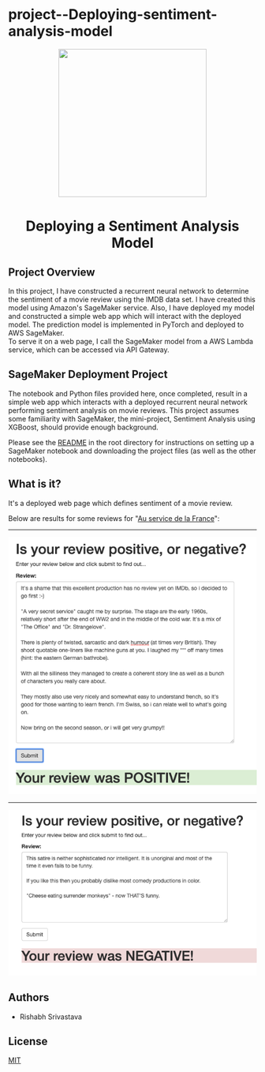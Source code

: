 # project--Deploying-sentiment-analysis-model

<div align="center">
<img src="https://s3.amazonaws.com/video.udacity-data.com/topher/2018/October/5bd36f2f_6-6-project-building-sentiment-analysis-model/6-6-project-building-sentiment-analysis-model.jpg" height="300" width="300" />
<br />
<h1>Deploying a Sentiment Analysis Model</h1>
</div>

## Project Overview

In this project, I have constructed a recurrent neural network to determine the sentiment of a movie review using the IMDB data set. I have created this model using Amazon's SageMaker service. Also, I have deployed my model and constructed a simple web app which will interact with the deployed model. The prediction model is implemented in PyTorch and deployed to AWS SageMaker.   
To serve it on a web page, I call the SageMaker model from a AWS Lambda service, which can be accessed via API Gateway.

## SageMaker Deployment Project

The notebook and Python files provided here, once completed, result in a simple web app which interacts with a deployed recurrent neural network performing sentiment analysis on movie reviews. This project assumes some familiarity with SageMaker, the mini-project, Sentiment Analysis using XGBoost, should provide enough background.

Please see the [README](https://github.com/udacity/sagemaker-deployment/tree/master/README.md) in the root directory for instructions on setting up a SageMaker notebook and downloading the project files (as well as the other notebooks).


## What is it?

It's a deployed web page which defines sentiment of a movie review.  

Below are results for some reviews for "[Au service de la France](https://www.imdb.com/title/tt4367560/reviews?ref_=tt_urv)":

---

![Positive review](https://github.com/iamRishabh07/project--Deploying-sentiment-analysis-model/blob/master/screenshots/PositiveReview2.png)

---

![Negative review](https://github.com/iamRishabh07/project--Deploying-sentiment-analysis-model/blob/master/screenshots/NegativeReview1.png)


## Authors

* Rishabh Srivastava

## License

[MIT](https://choosealicense.com/licenses/mit/)
